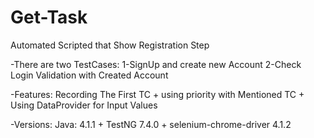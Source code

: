 # Get-Task
Automated Scripted that Show Registration Step

-There are two TestCases:
1-SignUp and create new Account 
2-Check Login Validation with Created Account 

-Features: Recording The First TC + using priority with Mentioned TC + Using DataProvider for Input Values


-Versions: Java: 4.1.1  + TestNG 7.4.0  + selenium-chrome-driver 4.1.2
